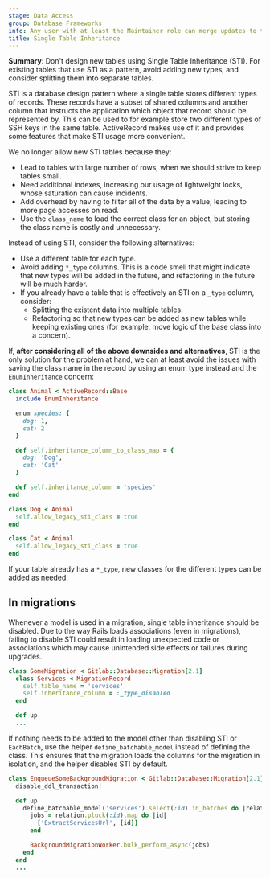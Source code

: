 ```yaml
---
stage: Data Access
group: Database Frameworks
info: Any user with at least the Maintainer role can merge updates to this content. For details, see https://docs.gitlab.com/development/development_processes/#development-guidelines-review.
title: Single Table Inheritance
---
```


**Summary**: Don't design new tables using Single Table Inheritance (STI). For existing tables that use STI as a pattern, avoid adding new types, and consider splitting them into separate tables.

STI is a database design pattern where a single table stores
different types of records. These records have a subset of shared columns and another column
that instructs the application which object that record should be represented by.
This can be used to for example store two different types of SSH keys in the same
table. ActiveRecord makes use of it and provides some features that make STI usage
more convenient.

We no longer allow new STI tables because they:

- Lead to tables with large number of rows, when we should strive to keep tables small.
- Need additional indexes, increasing our usage of lightweight locks, whose saturation can cause incidents.
- Add overhead by having to filter all of the data by a value, leading to more page accesses on read.
- Use the `class_name` to load the correct class for an object, but storing
  the class name is costly and unnecessary.

Instead of using STI, consider the following alternatives:

- Use a different table for each type.
- Avoid adding `*_type` columns. This is a code smell that might indicate that new types will be added in the future, and refactoring in the future will be much harder.
- If you already have a table that is effectively an STI on a `_type` column, consider:
  - Splitting the existent data into multiple tables.
  - Refactoring so that new types can be added as new tables while keeping existing ones (for example, move logic of the base class into a concern).

If, **after considering all of the above downsides and alternatives**, STI
is the only solution for the problem at hand, we can at least avoid the
issues with saving the class name in the record by using an enum type
instead and the `EnumInheritance` concern:

```ruby
class Animal < ActiveRecord::Base
  include EnumInheritance

  enum species: {
    dog: 1,
    cat: 2
  }

  def self.inheritance_column_to_class_map = {
    dog: 'Dog',
    cat: 'Cat'
  }

  def self.inheritance_column = 'species'
end

class Dog < Animal
  self.allow_legacy_sti_class = true
end

class Cat < Animal
  self.allow_legacy_sti_class = true
end
```

If your table already has a `*_type`, new classes for the different types can be added as needed.

## In migrations

Whenever a model is used in a migration, single table inheritance should be disabled.
Due to the way Rails loads associations (even in migrations), failing to disable STI
could result in loading unexpected code or associations which may cause unintended
side effects or failures during upgrades.

```ruby
class SomeMigration < Gitlab::Database::Migration[2.1]
  class Services < MigrationRecord
    self.table_name = 'services'
    self.inheritance_column = :_type_disabled
  end

  def up
  ...
```

If nothing needs to be added to the model other than disabling STI or `EachBatch`,
use the helper `define_batchable_model` instead of defining the class.
This ensures that the migration loads the columns for the migration in isolation,
and the helper disables STI by default.

```ruby
class EnqueueSomeBackgroundMigration < Gitlab::Database::Migration[2.1]
  disable_ddl_transaction!

  def up
    define_batchable_model('services').select(:id).in_batches do |relation|
      jobs = relation.pluck(:id).map do |id|
        ['ExtractServicesUrl', [id]]
      end

      BackgroundMigrationWorker.bulk_perform_async(jobs)
    end
  end
  ...
```
